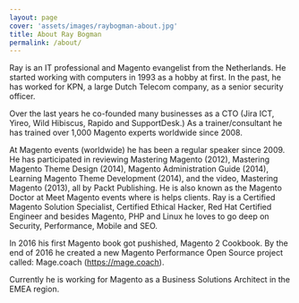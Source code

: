 ```yaml
---
layout: page
cover: 'assets/images/raybogman-about.jpg'
title: About Ray Bogman
permalink: /about/
---
```


<p>Ray is an IT professional and Magento evangelist from the Netherlands. He started working with computers in 1993 as a hobby at first. In the past, he has worked for KPN, a large Dutch Telecom company, as a senior security officer.</p>

<p>Over the last years he co-founded many businesses as a CTO (Jira ICT, Yireo, Wild Hibiscus, Rapido and SupportDesk.) As a trainer/consultant he has trained over 1,000 Magento experts worldwide since 2008.</p>

<p>At Magento events (worldwide) he has been a regular speaker since 2009. He has participated in reviewing Mastering Magento (2012), Mastering Magento Theme Design (2014), Magento Administration Guide (2014), Learning Magento Theme Development (2014), and the video, Mastering Magento (2013), all by Packt Publishing. He is also known as the Magento Doctor at Meet Magento events where is helps clients. Ray is a Certified Magento Solution Specialist, Certified Ethical Hacker, Red Hat Certified Engineer and besides Magento, PHP and Linux he loves to go deep on Security, Performance, Mobile and SEO.</p>

<p>In 2016 his first Magento book got pushished, Magento 2 Cookbook. By the end of 2016 he created a new Magento Performance Open Source project called: Mage.coach (<a target="_blank" href="https://mage.coach" alt="mage.coach">https://mage.coach</a>).</p>

<p>Currently he is working for Magento as a Business Solutions Architect in the EMEA region.</p>
